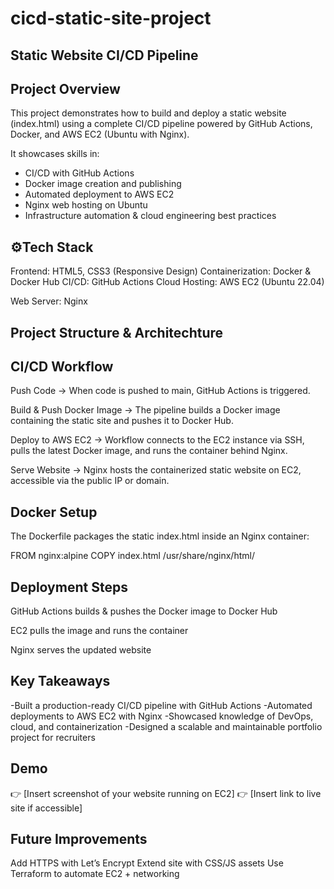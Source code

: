# cicd-static-site-project
## Static Website CI/CD Pipeline

## Project Overview

This project demonstrates how to build and deploy a static website (index.html) using a complete CI/CD pipeline powered by GitHub Actions, Docker, and AWS EC2 (Ubuntu with Nginx).

It showcases skills in:

- CI/CD with GitHub Actions
- Docker image creation and publishing
- Automated deployment to AWS EC2
- Nginx web hosting on Ubuntu
- Infrastructure automation & cloud engineering best practices

## ⚙Tech Stack

Frontend: HTML5, CSS3 (Responsive Design)
Containerization: Docker & Docker Hub
CI/CD: GitHub Actions
Cloud Hosting: AWS EC2 (Ubuntu 22.04)

Web Server: Nginx

## Project Structure & Architechture


## CI/CD Workflow

Push Code → When code is pushed to main, GitHub Actions is triggered.

Build & Push Docker Image → The pipeline builds a Docker image containing the static site and pushes it to Docker Hub.

Deploy to AWS EC2 → Workflow connects to the EC2 instance via SSH, pulls the latest Docker image, and runs the container behind Nginx.

Serve Website → Nginx hosts the containerized static website on EC2, accessible via the public IP or domain.

## Docker Setup

The Dockerfile packages the static index.html inside an Nginx container:

FROM nginx:alpine
COPY index.html /usr/share/nginx/html/

## Deployment Steps

GitHub Actions builds & pushes the Docker image to Docker Hub

EC2 pulls the image and runs the container

Nginx serves the updated website

## Key Takeaways

-Built a production-ready CI/CD pipeline with GitHub Actions
-Automated deployments to AWS EC2 with Nginx
-Showcased knowledge of DevOps, cloud, and containerization
-Designed a scalable and maintainable portfolio project for recruiters

## Demo

👉 [Insert screenshot of your website running on EC2]
👉 [Insert link to live site if accessible]

## Future Improvements

Add HTTPS with Let’s Encrypt
Extend site with CSS/JS assets
Use Terraform to automate EC2 + networking
